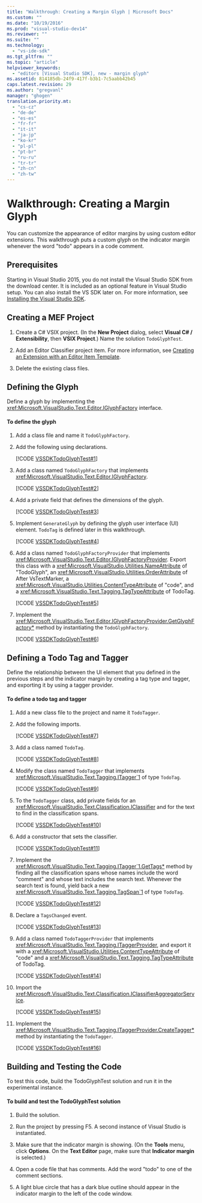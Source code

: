 ```yaml
---
title: "Walkthrough: Creating a Margin Glyph | Microsoft Docs"
ms.custom: ""
ms.date: "10/19/2016"
ms.prod: "visual-studio-dev14"
ms.reviewer: ""
ms.suite: ""
ms.technology: 
  - "vs-ide-sdk"
ms.tgt_pltfrm: ""
ms.topic: "article"
helpviewer_keywords: 
  - "editors [Visual Studio SDK], new - margin glyph"
ms.assetid: 814185db-24f9-417f-b3b1-7c5aabb42b45
caps.latest.revision: 29
ms.author: "gregvanl"
manager: "ghogen"
translation.priority.mt: 
  - "cs-cz"
  - "de-de"
  - "es-es"
  - "fr-fr"
  - "it-it"
  - "ja-jp"
  - "ko-kr"
  - "pl-pl"
  - "pt-br"
  - "ru-ru"
  - "tr-tr"
  - "zh-cn"
  - "zh-tw"
---
```

# Walkthrough: Creating a Margin Glyph
You can customize the appearance of editor margins by using custom editor extensions. This walkthrough puts a custom glyph on the indicator margin whenever the word "todo" appears in a code comment.  
  
## Prerequisites  
 Starting in Visual Studio 2015, you do not install the Visual Studio SDK from the download center. It is included as an optional feature in Visual Studio setup. You can also install the VS SDK later on. For more information, see [Installing the Visual Studio SDK](../extensibility/installing-the-visual-studio-sdk.md).  
  
## Creating a MEF Project  
  
1.  Create a C# VSIX project. (In the **New Project** dialog, select **Visual C# / Extensibility**, then **VSIX Project**.) Name the solution `TodoGlyphTest`.  
  
2.  Add an Editor Classifier project item. For more information, see [Creating an Extension with an Editor Item Template](../extensibility/creating-an-extension-with-an-editor-item-template.md).  
  
3.  Delete the existing class files.  
  
## Defining the Glyph  
 Define a glyph by implementing the <xref:Microsoft.VisualStudio.Text.Editor.IGlyphFactory> interface.  
  
#### To define the glyph  
  
1.  Add a class file and name it `TodoGlyphFactory`.  
  
2.  Add the following using declarations.  
  
     [!CODE [VSSDKTodoGlyphTest#1](../CodeSnippet/VS_Snippets_VSSDK/vssdktodoglyphtest#1)]  
  
3.  Add a class named `TodoGlyphFactory` that implements <xref:Microsoft.VisualStudio.Text.Editor.IGlyphFactory>.  
  
     [!CODE [VSSDKTodoGlyphTest#2](../CodeSnippet/VS_Snippets_VSSDK/vssdktodoglyphtest#2)]  
  
4.  Add a private field that defines the dimensions of the glyph.  
  
     [!CODE [VSSDKTodoGlyphTest#3](../CodeSnippet/VS_Snippets_VSSDK/vssdktodoglyphtest#3)]  
  
5.  Implement `GenerateGlyph` by defining the glyph user interface (UI) element. `TodoTag` is defined later in this walkthrough.  
  
     [!CODE [VSSDKTodoGlyphTest#4](../CodeSnippet/VS_Snippets_VSSDK/vssdktodoglyphtest#4)]  
  
6.  Add a class named `TodoGlyphFactoryProvider` that implements <xref:Microsoft.VisualStudio.Text.Editor.IGlyphFactoryProvider>. Export this class with a <xref:Microsoft.VisualStudio.Utilities.NameAttribute> of "TodoGlyph", an <xref:Microsoft.VisualStudio.Utilities.OrderAttribute> of After VsTextMarker, a <xref:Microsoft.VisualStudio.Utilities.ContentTypeAttribute> of "code", and a <xref:Microsoft.VisualStudio.Text.Tagging.TagTypeAttribute> of TodoTag.  
  
     [!CODE [VSSDKTodoGlyphTest#5](../CodeSnippet/VS_Snippets_VSSDK/vssdktodoglyphtest#5)]  
  
7.  Implement the <xref:Microsoft.VisualStudio.Text.Editor.IGlyphFactoryProvider.GetGlyphFactory*> method by instantiating the `TodoGlyphFactory`.  
  
     [!CODE [VSSDKTodoGlyphTest#6](../CodeSnippet/VS_Snippets_VSSDK/vssdktodoglyphtest#6)]  
  
## Defining a Todo Tag and Tagger  
 Define the relationship between the UI element that you defined in the previous steps and the indicator margin by creating a tag type and tagger, and exporting it by using a tagger provider.  
  
#### To define a todo tag and tagger  
  
1.  Add a new class file to the project and name it `TodoTagger`.  
  
2.  Add the following imports.  
  
     [!CODE [VSSDKTodoGlyphTest#7](../CodeSnippet/VS_Snippets_VSSDK/vssdktodoglyphtest#7)]  
  
3.  Add a class named `TodoTag`.  
  
     [!CODE [VSSDKTodoGlyphTest#8](../CodeSnippet/VS_Snippets_VSSDK/vssdktodoglyphtest#8)]  
  
4.  Modify the class named `TodoTagger` that implements <xref:Microsoft.VisualStudio.Text.Tagging.ITagger`1> of type `TodoTag`.  
  
     [!CODE [VSSDKTodoGlyphTest#9](../CodeSnippet/VS_Snippets_VSSDK/vssdktodoglyphtest#9)]  
  
5.  To the `TodoTagger` class, add private fields for an <xref:Microsoft.VisualStudio.Text.Classification.IClassifier> and for the text to find in the classification spans.  
  
     [!CODE [VSSDKTodoGlyphTest#10](../CodeSnippet/VS_Snippets_VSSDK/vssdktodoglyphtest#10)]  
  
6.  Add a constructor that sets the classifier.  
  
     [!CODE [VSSDKTodoGlyphTest#11](../CodeSnippet/VS_Snippets_VSSDK/vssdktodoglyphtest#11)]  
  
7.  Implement the <xref:Microsoft.VisualStudio.Text.Tagging.ITagger`1.GetTags*> method by finding all the classification spans whose names include the word "comment" and whose text includes the search text. Whenever the search text is found, yield back a new <xref:Microsoft.VisualStudio.Text.Tagging.TagSpan`1> of type `TodoTag`.  
  
     [!CODE [VSSDKTodoGlyphTest#12](../CodeSnippet/VS_Snippets_VSSDK/vssdktodoglyphtest#12)]  
  
8.  Declare a `TagsChanged` event.  
  
     [!CODE [VSSDKTodoGlyphTest#13](../CodeSnippet/VS_Snippets_VSSDK/vssdktodoglyphtest#13)]  
  
9. Add a class named `TodoTaggerProvider` that implements <xref:Microsoft.VisualStudio.Text.Tagging.ITaggerProvider>, and export it with a <xref:Microsoft.VisualStudio.Utilities.ContentTypeAttribute> of "code" and a <xref:Microsoft.VisualStudio.Text.Tagging.TagTypeAttribute> of TodoTag.  
  
     [!CODE [VSSDKTodoGlyphTest#14](../CodeSnippet/VS_Snippets_VSSDK/vssdktodoglyphtest#14)]  
  
10. Import the <xref:Microsoft.VisualStudio.Text.Classification.IClassifierAggregatorService>.  
  
     [!CODE [VSSDKTodoGlyphTest#15](../CodeSnippet/VS_Snippets_VSSDK/vssdktodoglyphtest#15)]  
  
11. Implement the <xref:Microsoft.VisualStudio.Text.Tagging.ITaggerProvider.CreateTagger*> method by instantiating the `TodoTagger`.  
  
     [!CODE [VSSDKTodoGlyphTest#16](../CodeSnippet/VS_Snippets_VSSDK/vssdktodoglyphtest#16)]  
  
## Building and Testing the Code  
 To test this code, build the TodoGlyphTest solution and run it in the experimental instance.  
  
#### To build and test the TodoGlyphTest solution  
  
1.  Build the solution.  
  
2.  Run the project by pressing F5. A second instance of Visual Studio is instantiated.  
  
3.  Make sure that the indicator margin is showing. (On the **Tools** menu, click **Options**. On the **Text Editor** page, make sure that **Indicator margin** is selected.)  
  
4.  Open a code file that has comments. Add the word "todo" to one of the comment sections.  
  
5.  A light blue circle that has a dark blue outline should appear in the indicator margin to the left of the code window.